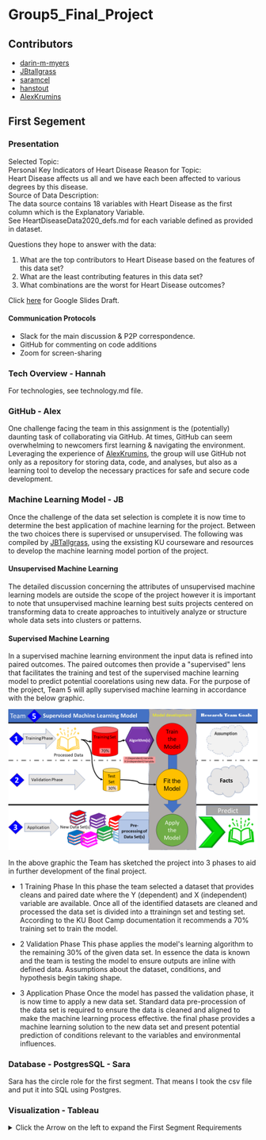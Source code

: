 # Group5_Final_Project
## Contributors
  - [darin-m-myers](https://github.com/darin-m-myers)
  - [JBtallgrass](https://github.com/JBtallgrass)
  - [saramcel](https://github.com/saramcel)
  - [hanstout](https://github.com/hanstout)
  - [AlexKrumins](https://github.com/AlexKrumins)

## First Segement
### Presentation
Selected Topic:  
  Personal Key Indicators of Heart Disease
Reason for Topic:  
  Heart Disease affects us all and we have each been affected to various degrees by this disease.  
Source of Data Description:  
  The data source contains 18 variables with Heart Disease as the first column which is the Explanatory Variable.  
  See HeartDiseaseData2020_defs.md for each variable defined as provided in dataset. 

Questions they hope to answer with the data:
  1. What are the top contributors to Heart Disease based on the features of this data set?
  2. What are the least contributing features in this data set?
  3. What combinations are the worst for Heart Disease outcomes?

Click [here](https://docs.google.com/presentation/d/1YcjTtTXW_EbCUtDzR2xOAC7jaD8-WxlcsyS_BWhDxWs/edit?usp=sharing) for Google Slides Draft.


#### Communication Protocols
- Slack for the main discussion & P2P correspondence.
- GitHub for commenting on code additions
- Zoom for screen-sharing

### Tech Overview - Hannah
For technologies, see technology.md file. 

### GitHub - Alex
One challenge facing the team in this assignment is the (potentially) daunting task of collaborating via GitHub. At times, GitHub can seem overwhelming to newcomers first learning & navigating the environment. Leveraging the experience of [AlexKrumins](https://github.com/AlexKrumins), the group will use GitHub not only as a repository for storing data, code, and analyses, but also as a learning tool to develop the necessary practices for safe and secure code development.

### Machine Learning Model - JB
Once the challenge of the data set selection is complete it is now time to determine the best application of machine learning for the project. Between the two choices there is supervised or unsupervised.  The following was compiled by [JBTallgrass](https://github.com/JBTallgrass), using the exsisting KU courseware and resources to develop the machine learning model portion of the project.

#### Unsupervised Machine Learning
The detailed discussion concerning the attributes of unsupervised machine learning models are outside the scope of the project however it is important to note that unsupervised machine learning best suits projects centered on transforming data to create approaches to intuitively analyze or structure whole data sets into clusters or patterns.

#### Supervised Machine Learning 
In a supervised machine learning environment the input data is refined into paired outcomes. The paired outcomes then provide a "supervised" lens that facilitates the training and test of the supervised machine learning model to predict potential coorelations using new data.
For the purpose of the project, Team 5 will aplly supervised machine learning in accordance with the below graphic.

![Team 5 supervised Machine Learning Model: a graphic representation](https://github.com/AlexKrumins/Group5_Final_Project/blob/main/TM5_ML_model_graphic.png)

In the above graphic the Team has sketched the project into 3 phases to aid in further development of the final project.

  * 1 Training Phase
In this phase the team selected a dataset that provides cleans and paired date where the Y (dependent) and X (independent) variable are available. Once all of the identified datasets are cleaned and processed the data set is divided into a ttrainingn set and testing set.  According to the KU Boot Camp documentation it recommends a 70% training set to train the model.

  * 2 Validation Phase
 This phase applies the model's learning algorithm to the remaining 30% of the given data set. In essence the data is known and the team is testing the model to ensure outputs are inline with defined data.  Assumptions about the dataset, conditions, and hypothesis begin taking shape.

  * 3 Application Phase
Once the model has passed the validation phase, it is now time to apply a new data set. Standard data pre-procession of the data set is required to ensure the data is cleaned and aligned to make the machine learning process effective. the final phase provides a machine learning solution to the new data set and present potential prediction of conditions relevant to the variables and environmental influences.

### Database - PostgresSQL - Sara
Sara has the circle role for the first segment. That means I took the csv file and put it into SQL using Postgres. 

### Visualization - Tableau



<details><summary>Click the Arrow on the left to expand the First Segment Requirements </summary>
<p>
    
## First Segment Requirements
### Presentation
- [✓] Selected topic
- [✓] Reason why they selected their topic
- [✓] Description of their source of data
- [✓] Questions they hope to answer with the data

### GitHub
#### Main Branch
- [✓] Includes a README.md

#### Communication Protocols
- [✓] Communication Protocols added

#### Individual Branches
| Name | At least one branch for each team member | Each team member has at least four commits from the duration of the first segment |
| --- | --- | --- |
| Alex |✓|✓|
| JB |✓|✓|
| Sara |✓|✓|
| Hannah |✓|✓|
| Darin |✓|✓|

Note: The descriptions and
explanations required in all other
project deliverables should also be in
your README.md as part of your
outline, unless otherwise noted.

# Machine Learning Model
Team members present a provisional machine learning model that stands in for the final machine learning model and accomplishes the following:
- [] Takes in data in from the provisional database
- [] Outputs label(s) for input data

# Database 
Team members present a provisional database that stands in for the final database and accomplishes the following:
- [] Sample data that mimics the expected final database structure or schema
- [] Draft machine learning module is connected to the provisional database 

 </p>
 </details>
